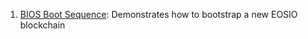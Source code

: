 1. [BIOS Boot Sequence](bios-boot-sequence.md): Demonstrates how to bootstrap a new EOSIO blockchain
